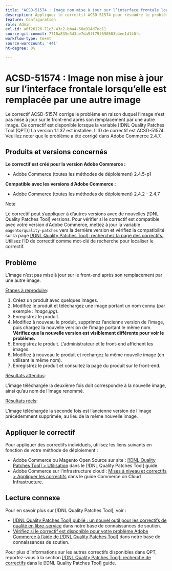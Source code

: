 ```yaml
---
title: "ACSD-51574 : Image non mise à jour sur l’interface frontale lorsqu’elle est remplacée par une autre image"
description: Appliquez le correctif ACSD-51574 pour résoudre le problème Adobe Commerce en raison duquel l’image n’est pas mise à jour sur le front-end après son remplacement par une autre image.
feature: Configuration
role: Admin
exl-id: a6f26126-71c3-43c2-bba4-60a914d7ec11
source-git-commit: 7718a835e343ae7da9ff79f690503b4ee1d140fc
workflow-type: tm+mt
source-wordcount: '441'
ht-degree: 0%

---
```


# ACSD-51574 : Image non mise à jour sur l’interface frontale lorsqu’elle est remplacée par une autre image

Le correctif ACSD-51574 corrige le problème en raison duquel l’image n’est pas mise à jour sur le front-end après son remplacement par une autre image. Ce correctif est disponible lorsque la variable [!DNL Quality Patches Tool (QPT)] La version 1.1.37 est installée. L’ID de correctif est ACSD-51574. Veuillez noter que le problème a été corrigé dans Adobe Commerce 2.4.7.

## Produits et versions concernés

**Le correctif est créé pour la version Adobe Commerce :**

* Adobe Commerce (toutes les méthodes de déploiement) 2.4.5-p1

**Compatible avec les versions d’Adobe Commerce :**

* Adobe Commerce (toutes les méthodes de déploiement) 2.4.2 - 2.4.7

>[!NOTE]
>
>Le correctif peut s’appliquer à d’autres versions avec de nouvelles [!DNL Quality Patches Tool] versions. Pour vérifier si le correctif est compatible avec votre version d’Adobe Commerce, mettez à jour la variable `magento/quality-patches` vers la dernière version et vérifiez la compatibilité sur la page [[!DNL Quality Patches Tool]: recherchez la page des correctifs.](https://experienceleague.adobe.com/tools/commerce-quality-patches/index.html). Utilisez l’ID de correctif comme mot-clé de recherche pour localiser le correctif.

## Problème

L’image n’est pas mise à jour sur le front-end après son remplacement par une autre image.

<u>Étapes à reproduire</u>:

1. Créez un produit avec quelques images.
1. Modifiez le produit et téléchargez une image portant un nom connu (par exemple : *image.jpg*).
1. Enregistrez le produit.
1. Modifiez à nouveau le produit, supprimez l’ancienne version de l’image, puis chargez la nouvelle version de l’image portant le même nom. **Vérifiez que la nouvelle version est visiblement différente pour voir le problème.**
1. Enregistrez le produit. L’administrateur et le front-end affichent les images.
1. Modifiez à nouveau le produit et rechargez la même nouvelle image (en utilisant le même nom).
1. Enregistrez le produit et consultez la page du produit sur le front-end.

<u>Résultats attendus</u>:

L’image téléchargée la deuxième fois doit correspondre à la nouvelle image, ainsi qu’au nom de l’image renommé.

<u>Résultats réels</u>:

L’image téléchargée la seconde fois est l’ancienne version de l’image précédemment supprimée, au lieu de la même nouvelle image.

## Appliquer le correctif

Pour appliquer des correctifs individuels, utilisez les liens suivants en fonction de votre méthode de déploiement :

* Adobe Commerce ou Magento Open Source sur site : [[!DNL Quality Patches Tool] > Utilisation](https://experienceleague.adobe.com/docs/commerce-operations/tools/quality-patches-tool/usage.html) dans le [!DNL Quality Patches Tool] guide.
* Adobe Commerce sur l’infrastructure cloud : [Mises à niveau et correctifs > Appliquer les correctifs](https://experienceleague.adobe.com/docs/commerce-cloud-service/user-guide/develop/upgrade/apply-patches.html) dans le guide Commerce on Cloud Infrastructure.

## Lecture connexe

Pour en savoir plus sur [!DNL Quality Patches Tool], voir :

* [[!DNL Quality Patches Tool] publié : un nouvel outil pour les correctifs de qualité en libre-service](/help/announcements/adobe-commerce-announcements/magento-quality-patches-released-new-tool-to-self-serve-quality-patches.md) dans notre base de connaissances de soutien.
* [Vérifiez si le correctif est disponible pour votre problème Adobe Commerce à l’aide de [!DNL Quality Patches Tool]](/help/support-tools/patches-available-in-qpt-tool/check-patch-for-magento-issue-with-magento-quality-patches.md) dans notre base de connaissances de soutien.

Pour plus d’informations sur les autres correctifs disponibles dans QPT, reportez-vous à la section [[!DNL Quality Patches Tool]: recherche de correctifs](https://experienceleague.adobe.com/tools/commerce-quality-patches/index.html) dans le [!DNL Quality Patches Tool] guide.
